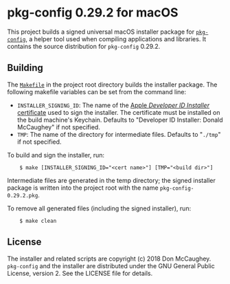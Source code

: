 pkg-config 0.29.2 for macOS
===========================

This project builds a signed universal macOS installer package for
[`pkg-config`][1], a helper tool used when compiling applications and
libraries. It contains the source distribution for `pkg-config` 0.29.2.

[1]: http://www.freedesktop.org/wiki/Software/pkg-config/ "pkg-config"

## Building
The [`Makefile`][2] in the project root directory builds the installer package.
The following makefile variables can be set from the command line:

- `INSTALLER_SIGNING_ID`: The name of the 
    [Apple _Developer ID Installer_ certificate][3] used to sign the 
    installer.  The certificate must be installed on the build machine's
    Keychain.  Defaults to "Developer ID Installer: Donald McCaughey" if 
    not specified.
- `TMP`: The name of the directory for intermediate files.  Defaults to 
    "`./tmp`" if not specified.

[2]: https://github.com/donmccaughey/pkg-config_pkg/blob/master/Makefile
[3]: https://developer.apple.com/account/resources/certificates/list

To build and sign the installer, run:

        $ make [INSTALLER_SIGNING_ID="<cert name>"] [TMP="<build dir>"]

Intermediate files are generated in the temp directory; the signed installer 
package is written into the project root with the name `pkg-config-0.29.2.pkg`.  

To remove all generated files (including the signed installer), run:

        $ make clean

## License

The installer and related scripts are copyright (c) 2018 Don McCaughey.
`pkg-config` and the installer are distributed under the GNU General Public 
License, version 2.  See the LICENSE file for details.

